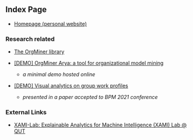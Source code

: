 ## Index Page

* [Homepage (personal website)](../)

### Research related

* [The OrgMiner library](./orgminer)

* [[DEMO] OrgMiner Arya: a tool for organizational model mining](./arya)
  * *a minimal demo hosted online*

* [[DEMO] Visual analytics on group work profiles](./gwp)
  * *presented in a paper accepted to BPM 2021 conference*

### External Links

* [XAMI-Lab: Explainable Analytics for Machine Intelligence (XAMI) Lab @ QUT](https://www.xami-lab.org/)
